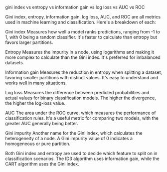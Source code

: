 gini index vs entropy vs information gain vs log loss vs AUC vs ROC

Gini index, entropy, information gain, log loss, AUC, and ROC are all metrics used in machine learning and classification. Here's a breakdown of each: 
 
Gini index
Measures how well a model ranks predictions, ranging from -1 to 1, with 0 being a random classifier. It's faster to calculate than entropy but favors larger partitions. 
 
Entropy
Measures the impurity in a node, using logarithms and making it more complex to calculate than the Gini index. It's preferred for imbalanced datasets. 
 
Information gain
Measures the reduction in entropy when splitting a dataset, favoring smaller partitions with distinct values. It's easy to understand and works well in many situations. 
 
Log loss
Measures the difference between predicted probabilities and actual values for binary classification models. The higher the divergence, the higher the log-loss value. 
 
AUC
The area under the ROC curve, which measures the performance of classification rules. It's a useful metric for comparing two models, with the greater AUC generally being better. 
 
Gini impurity
Another name for the Gini index, which calculates the heterogeneity of a node. A Gini impurity value of 0 indicates a homogeneous or pure partition. 
 
Both Gini index and entropy are used to decide which feature to split on in classification scenarios. The ID3 algorithm uses information gain, while the CART algorithm uses the Gini index. 

